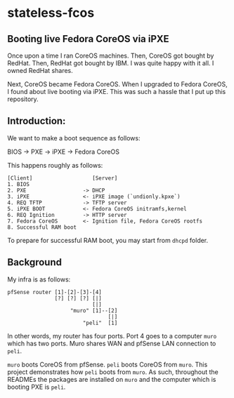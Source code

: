# stateless-fcos
## Booting live Fedora CoreOS via iPXE

Once upon a time I ran CoreOS machines. Then, CoreOS got bought by RedHat. Then, RedHat got bought by IBM. I was quite happy with it all. I owned RedHat shares.

Next, CoreOS became Fedora CoreOS. When I upgraded to Fedora CoreOS, I found about live booting via iPXE. This was such a hassle that I put up this repository.

## Introduction:

We want to make a boot sequence as follows:

BIOS -> PXE -> iPXE -> Fedora CoreOS

This happens roughly as follows:

```
[Client]                   [Server]
1. BIOS
2. PXE                  -> DHCP
3. iPXE                 <- iPXE image (`undionly.kpxe`)
4. REQ TFTP             -> TFTP server
5. iPXE BOOT            <- Fedora CoreOS initramfs,kernel
6. REQ Ignition         -> HTTP server
7. Fedora CoreOS        <- Ignition file, Fedora CoreOS rootfs
8. Successful RAM boot
```

To prepare for successful RAM boot, you may start from `dhcpd` folder.

## Background

My infra is as follows:

```
pfSense router [1]-[2]-[3]-[4]
               [?] [?] [?] [|]
                           [|]
                    "muro" [1]--[2]
                                [|]
                        "peli"  [1]
```

In other words, my router has four ports. Port 4 goes to a computer `muro` which has two ports. Muro shares WAN and pfSense LAN connection to `peli`.

`muro` boots CoreOS from pfSense. `peli` boots CoreOS from `muro`. This project demonstrates how `peli` boots from `muro`. As such, throughout the READMEs the packages are installed on `muro` and the computer which is booting PXE is `peli`.